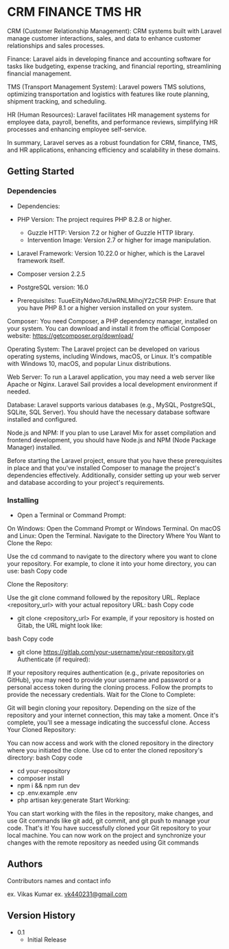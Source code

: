 # CRM FINANCE TMS HR

CRM (Customer Relationship Management): CRM systems built with Laravel manage customer interactions, sales, and data to enhance customer relationships and sales processes.

Finance: Laravel aids in developing finance and accounting software for tasks like budgeting, expense tracking, and financial reporting, streamlining financial management.

TMS (Transport Management System): Laravel powers TMS solutions, optimizing transportation and logistics with features like route planning, shipment tracking, and scheduling.

HR (Human Resources): Laravel facilitates HR management systems for employee data, payroll, benefits, and performance reviews, simplifying HR processes and enhancing employee self-service.

In summary, Laravel serves as a robust foundation for CRM, finance, TMS, and HR applications, enhancing efficiency and scalability in these domains.

## Getting Started

### Dependencies

-   Dependencies:

-   PHP Version: The project requires PHP 8.2.8 or higher.
    -   Guzzle HTTP: Version 7.2 or higher of Guzzle HTTP library.
    -   Intervention Image: Version 2.7 or higher for image manipulation.
-   Laravel Framework: Version 10.22.0 or higher, which is the Laravel framework itself.
-   Composer version 2.2.5
-   PostgreSQL version: 16.0

-   Prerequisites:
    TuueEiityNdwo7dUwRNLMihojY2zC5R
    PHP: Ensure that you have PHP 8.1 or a higher version installed on your system.

Composer: You need Composer, a PHP dependency manager, installed on your system. You can download and install it from the official Composer website: https://getcomposer.org/download/

Operating System: The Laravel project can be developed on various operating systems, including Windows, macOS, or Linux. It's compatible with Windows 10, macOS, and popular Linux distributions.

Web Server: To run a Laravel application, you may need a web server like Apache or Nginx. Laravel Sail provides a local development environment if needed.

Database: Laravel supports various databases (e.g., MySQL, PostgreSQL, SQLite, SQL Server). You should have the necessary database software installed and configured.

Node.js and NPM: If you plan to use Laravel Mix for asset compilation and frontend development, you should have Node.js and NPM (Node Package Manager) installed.

Before starting the Laravel project, ensure that you have these prerequisites in place and that you've installed Composer to manage the project's dependencies effectively. Additionally, consider setting up your web server and database according to your project's requirements.

### Installing

-   Open a Terminal or Command Prompt:

On Windows: Open the Command Prompt or Windows Terminal.
On macOS and Linux: Open the Terminal.
Navigate to the Directory Where You Want to Clone the Repo:

Use the cd command to navigate to the directory where you want to clone your repository. For example, to clone it into your home directory, you can use:
bash
Copy code

Clone the Repository:

Use the git clone command followed by the repository URL. Replace <repository_url> with your actual repository URL:
bash
Copy code

-   git clone <repository_url>
    For example, if your repository is hosted on Gitab, the URL might look like:

bash
Copy code

-   git clone https://gitlab.com/your-username/your-repository.git
    Authenticate (if required):

If your repository requires authentication (e.g., private repositories on GitHub), you may need to provide your username and password or a personal access token during the cloning process. Follow the prompts to provide the necessary credentials.
Wait for the Clone to Complete:

Git will begin cloning your repository. Depending on the size of the repository and your internet connection, this may take a moment. Once it's complete, you'll see a message indicating the successful clone.
Access Your Cloned Repository:

You can now access and work with the cloned repository in the directory where you initiated the clone. Use cd to enter the cloned repository's directory:
bash
Copy code

-   cd your-repository
-   composer install
-   npm i && npm run dev
-   cp .env.example .env
-   php artisan key:generate
    Start Working:

You can start working with the files in the repository, make changes, and use Git commands like git add, git commit, and git push to manage your code.
That's it! You have successfully cloned your Git repository to your local machine. You can now work on the project and synchronize your changes with the remote repository as needed using Git commands

## Authors

Contributors names and contact info

ex. Vikas Kumar
ex. vk440231@gmail.com

## Version History

-   0.1
    -   Initial Release
